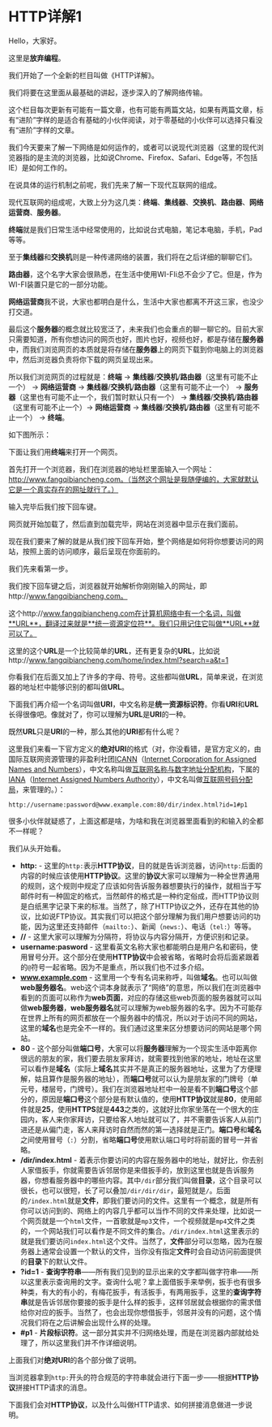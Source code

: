 # HTTP详解1

Hello，大家好。

这里是**放弃编程**。

我们开始了一个全新的栏目叫做《HTTP详解》。

我们将要在这里面从最基础的讲起，逐步深入的了解网络传输。

这个栏目每次更新有可能有一篇文章，也有可能有两篇文站，如果有两篇文章，标有“进阶”字样的是适合有基础的小伙伴阅读，对于零基础的小伙伴可以选择只看没有“进阶”字样的文章。



我们今天要来了解一下网络是如何运作的，或者可以说现代浏览器（这里的现代浏览器指的是主流的浏览器，比如说Chrome、Firefox、Safari、Edge等，不包括IE）是如何工作的。

在说具体的运行机制之前呢，我们先来了解一下现代互联网的组成。

现代互联网的组成呢，大致上分为这几类：**终端**、**集线器**、**交换机**、**路由器**、**网络运营商**、**服务器**。

**终端**就是我们日常生活中经常使用的，比如说台式电脑，笔记本电脑，手机，Pad等等。

至于**集线器**和**交换机**则是一种传递网络的装置，我们将在之后详细的聊聊它们。

**路由器**，这个名字大家会很熟悉，在生活中使用WI-FIi总不会少了它。但是，作为WI-FI装置只是它的一部分功能。

**网络运营商**我不说，大家也都明白是什么，生活中大家也都离不开这三家，也没少打交道。

最后这个**服务器**的概念就比较宽泛了，未来我们也会重点的聊一聊它的。目前大家只需要知道，所有你想访问的网页也好，图片也好，视频也好，都是存储在**服务器**中，而我们浏览网页的本质就是将存储在**服务器**上的网页下载到你电脑上的浏览器中，然后浏览器负责将你下载的网页呈现出来。

所以我们浏览网页的过程就是：**终端** -> **集线器**/**交换机**/**路由器**（这里有可能不止一个） -> **网络运营商** -> **集线器**/**交换机**/**路由器**（这里有可能不止一个） -> **服务器**（这里也有可能不止一个，我们暂时默认只有一个） -> **集线器**/**交换机**/**路由器**（这里有可能不止一个）-> **网络运营商** -> **集线器**/**交换机**/**路由器**（这里有可能不止一个） -> **终端**。

如下图所示：





下面让我们用**终端**来打开一个网页。

首先打开一个浏览器，我们在浏览器的地址栏里面输入一个网址：http://www.fangqibiancheng.com。（当然这个网址是我随便编的，大家就默认它是一个真实存在的网址就行了。）

输入完毕后我们按下回车键。

网页就开始加载了，然后直到加载完毕，网站在浏览器中显示在我们面前。

现在我们要来了解的就是从我们按下回车开始，整个网络是如何将你想要访问的网站，按照上面的访问顺序，最后呈现在你面前的。



我们先来看第一步。

我们按下回车键之后，浏览器就开始解析你刚刚输入的网址，即http://www.fangqibiancheng.com。

这个http://www.fangqibiancheng.com在计算机网络中有一个名词，叫做**URL**，翻译过来就是**统一资源定位符**。我们只用记住它叫做**URL**就可以了。

这里的这个**URL**是一个比较简单的**URL**，还有更复杂的**URL**，比如说http://www.fangqibiancheng.com/home/index.html?search=a&t=1

你看我们在后面又加上了许多的字母、符号。这些都叫做**URL**，简单来说，在浏览器的地址栏中能够识别的都叫做**URL**。

下面我们再介绍一个名词叫做**URI**，中文名称是**统一资源标识符**。你看**URI**和**URL**长得很像吧。像就对了，你可以理解为**URL**是**URI**的一种。

既然**URL**只是**URI**的一种，那么其他的**URI**都有什么呢？

这里我们来看一下官方定义的**绝对URI**的格式（对，你没看错，是官方定义的，由国际互联网资源管理的非盈利社团<u>ICANN</u>（<u>Internet Corporation for Assigned Names and Numbers</u>），中文名称叫做<u>互联网名称与数字地址分配机构</u>，下属的<u>IANA</u>（<u>Internet Assigned Numbers Authority</u>），中文名叫做<u>互联网号码分配局</u>，来管理的。）：

```
http://username:password@www.example.com:80/dir/index.html?id=1#p1
```

很多小伙伴就疑惑了，上面这都是啥，为啥和我在浏览器里面看到的和输入的全都不一样呢？

我们从头开始看。

- **http:** - 这里的`http:`表示**HTTP协议**，目的就是告诉浏览器，访问`http:`后面的内容的时候应该使用**HTTP协议**。这里的**协议**大家可以理解为一种全世界通用的规则，这个规则中规定了应该如何告诉服务器想要执行的操作，就相当于写邮件时有一种固定的格式，当然邮件的格式是一种约定俗成，而HTTP协议则是白纸黑字记录下来的标准。当然了，除了HTTP协议之外，还存在其他的协议，比如说FTP协议。其实我们可以把这个部分理解为我们用户想要访问的功能，因为这里还支持邮件（`mailto:`）、新闻（`news:`）、电话（`tel:`）等等。
- **//** - 这里大家可以理解为分隔符，将协议与内容分隔开，方便识别和记录。
- **username:pasword** - 这里看英文名称大家也都能明白是用户名和密码，使用冒号分开。这个部分在使用**HTTP协议**中会被省略，省略时会将后面紧跟着的`@`符号一起省略。因为不是重点，所以我们也不过多介绍。
- **www.example.com** - 这里用一个专有名词来称呼，叫做**域名**。也可以叫做**web服务器名**。web这个词本身就表示了“网络”的意思，所以我们在浏览器中看到的页面可以称作为**web页面**，对应的存储这些web页面的服务器就可以叫做**web服务器**，**web服务器名**就可以理解为web服务器的名字。因为不可能存在世界上所有的网页都放在一个服务器中的情况，所以对于访问不同的网站，这里的**域名**也是完全不一样的。我们通过这里来区分想要访问的网站是哪个网站。
- **80** - 这个部分叫做**端口号**，大家可以将**服务器**理解为一个现实生活中距离你很远的朋友的家，我们要去朋友家拜访，就需要找到他家的地址，地址在这里可以看作是**域名**（实际上**域名**其实并不是真正的服务器地址，这里为了方便理解，姑且算作是服务器的地址），而**端口号**就可以认为是朋友家的门牌号（单元号，楼层号，门牌号）。我们在浏览器地址栏中一般是看不到**端口号**这个部分的，原因是**端口号**这个部分是有默认值的，使用**HTTP协议**就是**80**，使用邮件就是**25**，使用**HTTPS**就是**443**之类的，这就好比你家坐落在一个很大的庄园内，客人来你家拜访，只要给客人地址就可以了，并不需要告诉客人从前门进还是从偏门走，客人来拜访时自然而然的第一选择就是正门。**端口号**和**域名**之间使用冒号（`:`）分割，省略**端口号**使用默认端口号时将前面的冒号一并省略。
- **/dir/index.html** - 着表示你要访问的内容在服务器中的地址，就好比，你去别人家借扳手，你就需要告诉邻居你是来借扳手的，放到这里也就是告诉服务器，你想看服务器中的哪些内容。其中`/dir`部分我们叫做**目录**，这个目录可以很长，也可以很短，长了可以叠加`/dir/dir/dir`，最短就是`/`。后面的`/index.html`就是**文件**，即我们要访问的文件。这里有一个概念，就是所有你可以访问到的、网络上的内容几乎都可以当作不同的文件来处理，比如说一个网页就是一个`html`文件，一首歌就是`mp3`文件，一个视频就是`mp4`文件之类的，一个网站我们可以看作是不同文件的集合。`/dir/index.html`这里表示的就是我们要访问`index.html`这个文件。当然了，**文件**部分可以忽略，因为在服务器上通常会设置一个默认的文件，当你没有指定**文件**时会自动访问前面提供的**目录**下的默认文件。
- **?id=1** - **查询字符串**——所有我们见到的显示出来的文字都叫做字符串——所以这里表示查询用的文字。查询什么呢？拿上面借扳手来举例，扳手也有很多种类，有大的有小的，有梅花扳手，有活扳手，有两用扳手，这里的**查询字符串**就是告诉邻居你要接的扳手是什么样的扳手，这样邻居就会根据你的需求借给你对应的扳手。当然了，也会出现你想借扳手，邻居并没有的问题，这个情况我们将在之后讲解会出现什么样的处理。
- **\#p1** - **片段标识符**。这一部分其实并不归网络处理，而是在浏览器内部就给处理了，所以这里我们并不作详细说明。

上面我们对**绝对URI**的各个部分做了说明。

当浏览器拿到`http:`开头的符合规范的字符串就会进行下面一步——根据**HTTP协议**拼接HTTP请求的消息。

下面我们会对**HTTP协议**，以及什么叫做HTTP请求、如何拼接消息做进一步说明。

